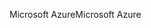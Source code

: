 <span data-ttu-id="dd4cd-101">Microsoft Azure</span><span class="sxs-lookup"><span data-stu-id="dd4cd-101">Microsoft Azure</span></span>